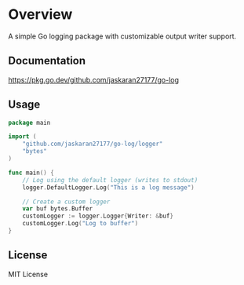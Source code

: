 # Overview

A simple Go logging package with customizable output writer support.

## Documentation

https://pkg.go.dev/github.com/jaskaran27177/go-log

## Usage

```go
package main

import (
	"github.com/jaskaran27177/go-log/logger"
	"bytes"
)

func main() {
	// Log using the default logger (writes to stdout)
	logger.DefaultLogger.Log("This is a log message")

	// Create a custom logger
	var buf bytes.Buffer
	customLogger := logger.Logger{Writer: &buf}
	customLogger.Log("Log to buffer")
}
```

## License

MIT License
